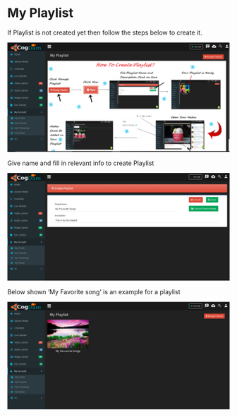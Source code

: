 # My Playlist

If Playlist is not created yet then follow the steps below to create it.

![](../.gitbook/assets/image%20%2845%29.png)

Give name and fill in relevant info to create Playlist

![](../.gitbook/assets/image%20%2886%29.png)

Below shown ‘My Favorite song’ is an example for a playlist

![](../.gitbook/assets/image%20%2811%29.png)

